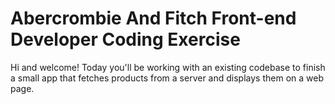 # Abercrombie And Fitch Front-end Developer Coding Exercise
Hi and welcome! Today you'll be working with an existing codebase to finish a small app that fetches products from a server and displays them on a web page.